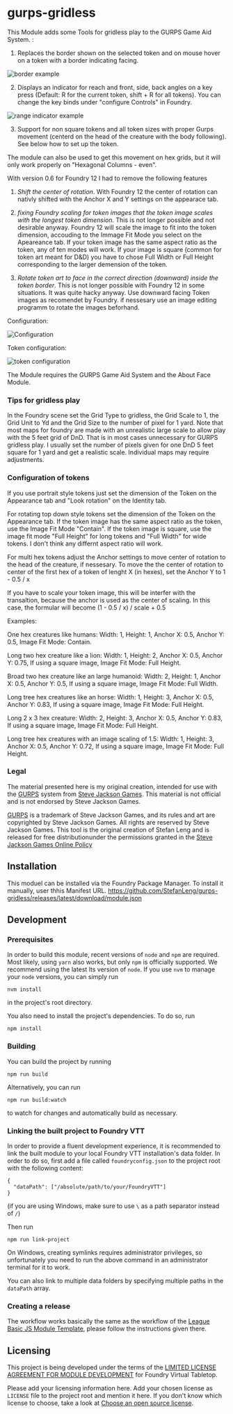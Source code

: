 # gurps-gridless

This Module adds some Tools for gridless play to the GURPS Game Aid System. :

1. Replaces the border shown on the selected token and on mouse hover on a token with a border indicating facing.

![border example](border.png "Border example")

2. Displays an indicator for reach and front, side, back angles on a key press (Default: R for the current token, shift + R for all tokens). 
You can change the key binds under "configure Controls" in Foundry.

![range indicator example](rangeIndicator.png "Range Indicator example")

3. Support for non square tokens and all token sizes with proper Gurps movement (centerd on the head of the creature with the body following). See below how to set up the token. 

The module can also be used to get this movement on hex grids, but it will only work properly on "Hexagonal Columns - even".

With version 0.6 for Foundry 12 I had to remove the following features 

1. _Shift the center of rotation_. With Foundry 12 the center of rotation can nativly shifted with the Anchor X and Y settings on the appearace tab. 

2. _fixing Foundry scaling for token images that the token image scales with the longest token dimension_. This is not longer possible and not desirable anyway. 
Foundry 12 will scale the image to fit into the token dimension, accouding to the Immage Fit Mode you select on the Apeareance tab. If your token image has the same aspect ratio as the token, any of ten modes will work. If your image is square (common for token art meant for D&D) you have to chose Full Width or Full Height corresponding to the larger demension of the token.

3. _Rotate token art to face in the correct direction (downward) inside the token border_. This is not longer possible with Foundry 12 in some situations. It was quite hacky anyway. Use downward facing Token images as recomendet by Foundry. if nessesary use an image editing programm to rotate the images beforhand.      

Configuration:

![Configuration](configuration.png "Configuration")

Token configuration:

![token configuration](tokenConfiguration.png "Token Configuration")

The Module requires the GURPS Game Aid System and the About Face Module.

### Tips for gridless play
In the Foundry scene set the Grid Type to gridless, the Grid Scale to 1, the Grid Unit to Yd and the Grid Size to the number of pixel for 1 yard.
Note that most maps for foundry are made with an unrealistic large scale to allow play with the 5 feet grid of DnD. That is in most cases unnecessary for GURPS gridless play. 
I usually set the number of pixels given for one DnD 5 feet square for 1 yard and get a realistic scale. Individual maps may require adjustments.

### Configuration of tokens
If you use portrait style tokens just set the dimension of the Token on the Appearance tab and "Look rotation" on the Identity tab.

For rotating top down style tokens set the dimension of the Token on the Appearance tab. 
If the token image has the same aspect ratio as the token, use the Image Fit Mode "Contain".
If the token image is square, use the image fit mode "Full Height" for long tokens and "Full Width" for wide tokens.
I don't think any differnt aspect ratio will work.

For multi hex tokens adjust the Anchor settings to move center of rotation to the head of the creature, if nessesary.
To move the the center of rotation to center of the first hex of a token of lenght X (in hexes), set the Anchor Y to 1 - 0.5 / x

If you have to scale your token image, this will be interfer with the transaltion, because the anchor is used as the center of scaling. In this case, the formular will become (1 - 0.5 / x) / scale + 0.5

Examples:

One hex creatures like humans: Width: 1, Height: 1, Anchor X: 0.5, Anchor Y: 0.5, Image Fit Mode: Contain.

Long two hex creature like a lion: Width: 1, Height: 2, Anchor X: 0.5, Anchor Y: 0.75, If using a square image, Image Fit Mode: Full Height. 

Broad two hex creature like an large humanoid: Width: 2,  Height: 1, Anchor X: 0.5, Anchor Y: 0.5, If using a square image, Image Fit Mode: Full Width. 

Long tree hex creatures like an horse: Width: 1, Height: 3, Anchor X: 0.5, Anchor Y: 0.83, If using a square image, Image Fit Mode: Full Height.

Long 2 x 3 hex creature: Width: 2, Height: 3, Anchor X: 0.5, Anchor Y: 0.83, If using a square image, Image Fit Mode: Full Height.

Long tree hex creatures with an image scaling of 1.5: Width: 1, Height: 3, Anchor X: 0.5, Anchor Y: 0.72, If using a square image, Image Fit Mode: Full Height.

### Legal

The material presented here is my original creation, intended for use with the [GURPS](http://www.sjgames.com/gurps) system from [Steve Jackson Games](ttp://www.sjgames.com). This material is not official and is not endorsed by Steve Jackson Games.

[GURPS](http://www.sjgames.com/gurps) is a trademark of Steve Jackson Games, and its rules and art are copyrighted by Steve Jackson Games. All rights are reserved by Steve Jackson Games. This tool is the original creation of Stefan Leng and is released for free distributionunder the permissions granted in the [Steve Jackson Games Online Policy](http://www.sjgames.com/general/online_policy.html)


## Installation

This moduel can be installed via the Foundry Package Manager.
To install it manually, user thhis Manifest URL.
https://github.com/StefanLeng/gurps-gridless/releases/latest/download/module.json

## Development

### Prerequisites

In order to build this module, recent versions of `node` and `npm` are
required. Most likely, using `yarn` also works, but only `npm` is officially
supported. We recommend using the latest lts version of `node`. If you use `nvm`
to manage your `node` versions, you can simply run

```
nvm install
```

in the project's root directory.

You also need to install the project's dependencies. To do so, run

```
npm install
```

### Building

You can build the project by running

```
npm run build
```

Alternatively, you can run

```
npm run build:watch
```

to watch for changes and automatically build as necessary.

### Linking the built project to Foundry VTT

In order to provide a fluent development experience, it is recommended to link
the built module to your local Foundry VTT installation's data folder. In
order to do so, first add a file called `foundryconfig.json` to the project root
with the following content:

```
{
  "dataPath": ["/absolute/path/to/your/FoundryVTT"]
}
```

(if you are using Windows, make sure to use `\` as a path separator instead of
`/`)

Then run

```
npm run link-project
```

On Windows, creating symlinks requires administrator privileges, so
unfortunately you need to run the above command in an administrator terminal for
it to work.

You can also link to multiple data folders by specifying multiple paths in the
`dataPath` array.

### Creating a release

The workflow works basically the same as the workflow of the [League Basic JS Module Template], please follow the
instructions given there.

## Licensing

This project is being developed under the terms of the
[LIMITED LICENSE AGREEMENT FOR MODULE DEVELOPMENT] for Foundry Virtual Tabletop.

Please add your licensing information here. Add your chosen license as
`LICENSE` file to the project root and mention it here.  If you don't know which
license to choose, take a look at [Choose an open source license].

[League Basic JS Module Template]: https://github.com/League-of-Foundry-Developers/FoundryVTT-Module-Template
[LIMITED LICENSE AGREEMENT FOR MODULE DEVELOPMENT]: https://foundryvtt.com/article/license/
[Choose an open source license]: https://choosealicense.com/
